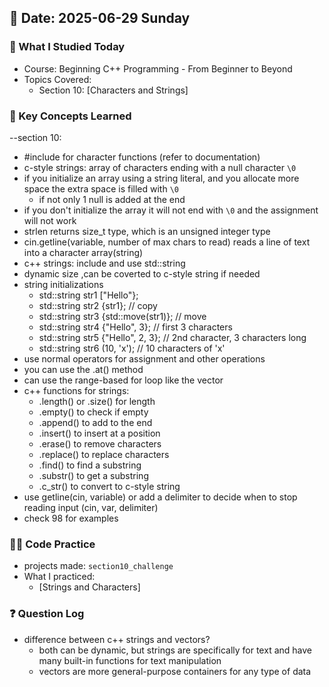 ## 📅 Date: 2025-06-29 Sunday


### 🎯 What I Studied Today
- Course: Beginning C++ Programming - From Beginner to Beyond
- Topics Covered:
    - Section 10: [Characters and Strings]


### 🧠 Key Concepts Learned
--section 10:
- #include <cctype> for character functions (refer to documentation)
- c-style strings: array of characters ending with a null character `\0`
- if you initialize an array using a string literal, and you allocate more space the extra space is filled with `\0`
  - if not only 1 null is added at the end
- if you don't initialize the array it will not end with `\0` and the assignment will not work
- strlen returns size_t type, which is an unsigned integer type
- cin.getline(variable, number of max chars to read) reads a line of text into a character array(string)
- c++ strings: include <string> and use std::string
- dynamic size ,can be coverted to c-style string if needed
- string initializations 
  - std::string str1 ["Hello"};
  - std::string str2 {str1}; // copy
  - std::string str3 {std::move(str1)}; // move
  - std::string str4 {"Hello", 3}; // first 3 characters
  - std::string str5 {"Hello", 2, 3}; // 2nd character, 3 characters long
  - std::string str6 (10, 'x'); // 10 characters of 'x'
- use normal operators for assignment and other operations
- you can use the .at() method
- can use the range-based for loop like the vector
- c++ functions for strings:
  - .length() or .size() for length
  - .empty() to check if empty
  - .append() to add to the end
  - .insert() to insert at a position
  - .erase() to remove characters
  - .replace() to replace characters
  - .find() to find a substring
  - .substr() to get a substring
  - .c_str() to convert to c-style string
- use getline(cin, variable) or add a delimiter to decide when to stop reading input (cin, var, delimiter)
- check 98 for examples

### 👨‍💻 Code Practice
- projects made: `section10_challenge`
- What I practiced:
    - [Strings and Characters]


### ❓ Question Log
- difference between c++ strings and vectors?
  - both can be dynamic, but strings are specifically for text and have many built-in functions for text manipulation
  - vectors are more general-purpose containers for any type of data